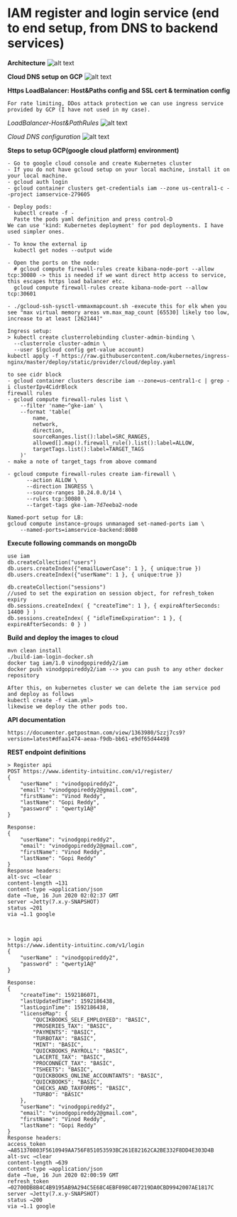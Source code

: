 # IAM register and login service (end to end setup, from DNS to backend services)

**Architecture**
![alt text](https://github.com/vinodgopireddy2/iam-login/blob/master/screenshots/iam_login_service_architecture.png)

**Cloud DNS setup on GCP**
![alt text](https://github.com/vinodgopireddy2/iam-login/blob/master/screenshots/Cloud%20DNS%20configuration.png)

**Https LoadBalancer: Host&Paths config and SSL cert & termination config**
```
For rate limiting, DDos attack protection we can use ingress service provided by GCP (I have not used in my case).
```
*LoadBalancer-Host&PathRules*
![alt text](https://github.com/vinodgopireddy2/iam-login/blob/master/screenshots/Cloud%20DNS%20configuration.png)

*Cloud DNS configuration*
![alt text](https://github.com/vinodgopireddy2/iam-login/blob/master/screenshots/LoadBalancer-Host%26PathRules.png)

**Steps to setup GCP(google cloud platform) environment)**
```
- Go to google cloud console and create Kubernetes cluster
- If you do not have gcloud setup on your local machine, install it on your local machine.
- gcloud auth login
- gcloud container clusters get-credentials iam --zone us-central1-c --project iamservice-279605

- Deploy pods:
  kubectl create -f -
  Paste the pods yaml definition and press control-D
We can use 'kind: Kubernetes deployment' for pod deployments. I have used simpler ones.

- To know the external ip
  kubectl get nodes --output wide

- Open the ports on the node:
  # gcloud compute firewall-rules create kibana-node-port --allow tcp:30080 -> this is needed if we want direct http access to service, this escapes https load balancer etc.
  gcloud compute firewall-rules create kibana-node-port --allow tcp:30601

- ./gcloud-ssh-sysctl-vmmaxmapcount.sh -execute this for elk when you see "max virtual memory areas vm.max_map_count [65530] likely too low, increase to at least [262144]"

Ingress setup:
> kubectl create clusterrolebinding cluster-admin-binding \
  --clusterrole cluster-admin \
  --user $(gcloud config get-value account)
kubectl apply -f https://raw.githubusercontent.com/kubernetes/ingress-nginx/master/deploy/static/provider/cloud/deploy.yaml

to see cidr block
- gcloud container clusters describe iam --zone=us-central1-c | grep -i clusterIpv4CidrBlock
firewall rules
- gcloud compute firewall-rules list \
    --filter 'name~^gke-iam' \
    --format 'table(
        name,
        network,
        direction,
        sourceRanges.list():label=SRC_RANGES,
        allowed[].map().firewall_rule().list():label=ALLOW,
        targetTags.list():label=TARGET_TAGS
    )'
- make a note of target_tags from above command

- gcloud compute firewall-rules create iam-firewall \
      --action ALLOW \
      --direction INGRESS \
      --source-ranges 10.24.0.0/14 \
      --rules tcp:30080 \
      --target-tags gke-iam-7d7eeba2-node

Named-port setup for LB:
gcloud compute instance-groups unmanaged set-named-ports iam \
    --named-ports=iamservice-backend:8080
```
**Execute following commands on mongoDb**
```
use iam
db.createCollection("users")
db.users.createIndex({"emailLowerCase": 1 }, { unique:true })
db.users.createIndex({"userName": 1 }, { unique:true })

db.createCollection("sessions")
//used to set the expiration on session object, for refresh_token expiry
db.sessions.createIndex( { "createTime": 1 }, { expireAfterSeconds: 14400 } )
db.sessions.createIndex( { "idleTimeExpiration": 1 }, { expireAfterSeconds: 0 } )
```

**Build and deploy the images to cloud**
```
mvn clean install
./build-iam-login-docker.sh
docker tag iam/1.0 vinodgopireddy2/iam
docker push vinodgopireddy2/iam --> you can push to any other docker repository

After this, on kubernetes cluster we can delete the iam service pod and deploy as follows
kubectl create -f <iam.yml>
likewise we deploy the other pods too.

```
**API documentation**
```
https://documenter.getpostman.com/view/1363980/Szzj7cs9?version=latest#dfaa1474-aeaa-f9db-bb61-e9df65d44498
```

**REST endpoint definitions**
```
> Register api
POST https://www.identity-intuitinc.com/v1/register/
{
	"userName" : "vinodgopireddy2",
	"email": "vinodgopireddy2@gmail.com",
	"firstName": "Vinod Reddy",
	"lastName": "Gopi Reddy",
	"password" : "qwerty1A@"
}

Response:
{
    "userName": "vinodgopireddy2",
    "email": "vinodgopireddy2@gmail.com",
    "firstName": "Vinod Reddy",
    "lastName": "Gopi Reddy"
}
Response headers:
alt-svc →clear
content-length →131
content-type →application/json
date →Tue, 16 Jun 2020 02:02:37 GMT
server →Jetty(7.x.y-SNAPSHOT)
status →201
via →1.1 google



> login api
https://www.identity-intuitinc.com/v1/login
{
	"userName" : "vinodgopireddy2",
	"password" : "qwerty1A@"
}

Response:
{
    "createTime": 1592186071,
    "lastUpdatedTime": 1592186438,
    "lastLoginTime": 1592186438,
    "licenseMap": {
        "QUCIKBOOKS_SELF_EMPLOYEED": "BASIC",
        "PROSERIES_TAX": "BASIC",
        "PAYMENTS": "BASIC",
        "TURBOTAX": "BASIC",
        "MINT": "BASIC",
        "QUICKBOOKS_PAYROLL": "BASIC",
        "LACERTE_TAX": "BASIC",
        "PROCONNECT_TAX": "BASIC",
        "TSHEETS": "BASIC",
        "QUICKBOOKS_ONLINE_ACCOUNTANTS": "BASIC",
        "QUICKBOOKS": "BASIC",
        "CHECKS_AND_TAXFORMS": "BASIC",
        "TURBO": "BASIC"
    },
    "userName": "vinodgopireddy2",
    "email": "vinodgopireddy2@gmail.com",
    "firstName": "Vinod Reddy",
    "lastName": "Gopi Reddy"
}
Response headers:
access_token →A851370803F5610949AA756F851053593BC261E82162CA2BE332F8DD4E303D4B
alt-svc →clear
content-length →639
content-type →application/json
date →Tue, 16 Jun 2020 02:00:59 GMT
refresh_token →02700DB8B4C4B9195AB9A294C5E68C4EBF098C407219DA0CBD9942007AE1817C
server →Jetty(7.x.y-SNAPSHOT)
status →200
via →1.1 google
```
